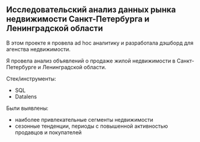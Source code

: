 ## Исследовательский анализ данных рынка недвижимости Санкт-Петербурга и Ленинградской области

В этом проекте я провела ad hoc аналитику и разработала дэшборд для агенства недвижимости.

Я провела анализ объявлений о продаже жилой недвижимости в Санкт-Петербурге и Ленинградской области.

Стек/инструменты:
- SQL
- Datalens

Были выявлены:
- наиболее привлекательные сегменты недвижимости
- сезонные тенденции, периоды с повышенной активностью продавцов и покупателей

